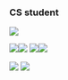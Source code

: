 ### CS student
<!-- ![](http://antzuhl.cn:4000/get/@lanx06.readme)
[![Anurag's github stats](https://github-readme-stats.vercel.app/api?username=lanx06&show_icons=true&count_private=true&theme=synthwave)](https://github.com/anuraghazra/github-readme-stats)[![Top Langs](https://github-readme-stats.vercel.app/api/top-langs/?username=lanx06&show_icons=true&theme=synthwave)](https://github.com/anuraghazra/github-readme-stats) -->
![](https://github-profile-summary-cards.vercel.app/api/cards/profile-details?username=x06lan&theme=monokai)

![](https://github-profile-summary-cards.vercel.app/api/cards/repos-per-language?username=x06lan&theme=monokai)![](https://github-profile-summary-cards.vercel.app/api/cards/most-commit-language?username=x06lan&theme=monokai)
![](https://github-profile-summary-cards.vercel.app/api/cards/stats?username=x06lan&theme=monokai)![](https://github-profile-summary-cards.vercel.app/api/cards/productive-time?username=x06lan&theme=monokai)


<!-- ![](https://img.shields.io/badge/-Vue.js-4fc08d?style=flat-square&logo=vue.js&logoColor=ffffff) 
![](https://img.shields.io/badge/-node.js-339933?style=flat-square&logo=node.js&logoColor=ffffff) -->
![](https://img.shields.io/badge/IDE-Visual%20Studio%20Code-blue?style=flat-square&logo=visual-studio-code&logoColor=ffffff) ![](https://img.shields.io/badge/os-window-0078D6?style=flat-square&logo=windows&logoColor=ffffff)
